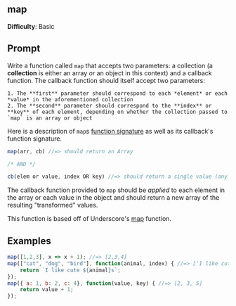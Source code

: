 ## map

**Difficulty**: Basic 

## Prompt

Write a function called `map` that accepts two parameters: a collection (a **collection** is either an array *or* an object in this context) and a callback function. The callback function should itself accept two parameters: 

    1. The **first** parameter should correspond to each *element* or each *value* in the aforementioned collection
    2. The **second** parameter should correspond to the **index** or **key** of each element, depending on whether the collection passed to `map` is an array or object

Here is a description of `map`s [function signature](https://developer.mozilla.org/en-US/docs/Glossary/Signature/Function) as well as its callback's function signature. 

```js
map(arr, cb) //=> should return an Array

/* AND */

cb(elem or value, index OR key) //=> should return a single value (any data type in JS)
```

The callback function provided to `map` should be *applied* to each element in the array or each value in the object and should return a new array of the resulting "transformed" values.

This function is based off of Underscore's [map](http://underscorejs.org/#map) function.

## Examples

```js 
map([1,2,3], x => x + 1); //=> [2,3,4]
map(["cat", "dog", "bird"], function(animal, index) { //=> ['I like cute cats', 'I like cute dogs', 'I like cute birds']
    return `I like cute ${animal}s`;
});
map({ a: 1, b: 2, c: 4}, function(value, key) { //=> [2, 3, 5]
    return value + 1;
});
```
